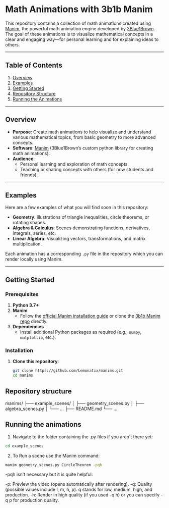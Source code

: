 # Math Animations with 3b1b Manim

This repository contains a collection of math animations created using [Manim](https://github.com/3b1b/manim), the powerful math animation engine developed by [3Blue1Brown](https://www.3blue1brown.com/). 
The goal of these animations is to visualize mathematical concepts in a clear and engaging way—for personal learning and for explaining ideas to others.

---

## Table of Contents

1. [Overview](#overview)  
2. [Examples](#examples)  
3. [Getting Started](#getting-started)  
4. [Repository Structure](#repository-structure)  
5. [Running the Animations](#running-the-animations)  

---

## Overview

- **Purpose**: Create math animations to help visualize and understand various mathematical topics, from basic geometry to more advanced concepts.
- **Software**: [Manim](https://github.com/3b1b/manim) (3Blue1Brown’s custom python library for creating math animations).
- **Audience**: 
  - Personal learning and exploration of math concepts.
  - Teaching or sharing concepts with others (for now students and friends).

---

## Examples

Here are a few examples of what you will find soon in this repository:

- **Geometry**: Illustrations of triangle inequalities, circle theorems, or rotating shapes.  
- **Algebra & Calculus**: Scenes demonstrating functions, derivatives, integrals, series, etc.  
- **Linear Algebra**: Visualizing vectors, transformations, and matrix multiplication.  

Each animation has a corresponding `.py` file in the repository which you can render locally using Manim.

---

## Getting Started

### Prerequisites

1. **Python 3.7+**  
2. **Manim**  
   - Follow the [official Manim installation guide](https://docs.manim.community/en/stable/installation.html) or clone the [3b1b Manim repo](https://github.com/3b1b/manim) directly.  
3. **Dependencies**  
   - Install additional Python packages as required (e.g., `numpy`, `matplotlib`, etc.).  

### Installation

1. **Clone this repository**:
   ```bash
   git clone https://github.com/Lemonatix/manims.git
   cd manims

## Repository structure
manims/
├── example_scenes/
│   ├── geometry_scenes.py
│   ├── algebra_scenes.py
│   └── ...
├── README.md
└── ...

## Running the animations
1. Navigate to the folder containing the .py files if you aren't there yet:

```bash
cd example_scenes
```

2. To Run a scene use the Manim command:
```bash
manim geometry_scenes.py CircleTheorem -pqh
```

-pqh isn't necessary but it is quite helpful:

-p: Preview the video (opens automatically after rendering).
-q: Quality (possible values include l, m, h, p). q stands for low, medium, high, and production.
-h: Render in high quality (if you used -q h) or you can specify -q p for production quality.

